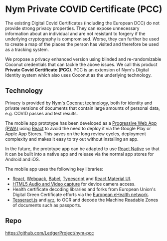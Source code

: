 # Nym Private COVID Certificate (PCC) 

The existing Digital Covid Certificates (including the European DCC) do not provide strong privacy properties. They can expose unnecessary information about an individual and are not resistant to forgery if the underlying cryptography is compromised. Worse, they can further be used to create a map of the places the person has visited and therefore be used as a tracking system. 

We propose a privacy enhanced version using blinded and re-randomizable Coconut credentials that can tackle the above issues. We call this product **Private Covid Certificate (PCC)**. PCC is an extension of Nym's Digital Identity system which also uses Coconut as the underlying technology.  


## Technology

Privacy is provided by [Nym's Coconut technology](https://github.com/nymtech/coconut), both for identity and private versions of documents that contain large amounts of personal data, e.g. COVID passes and test results.

The mobile app prototype has been developed as a [Progressive Web App (PWA)](https://web.dev/progressive-web-apps/) using [React](https://reactjs.org/) to avoid the need to deploy it via the Google Play or Apple App Stores. This saves on the long review cycles, deployment complexity and makes it easy to try out without installing an app.

In the future, the prototype app can be adapted to use [React Native](https://reactnative.dev/) so that it can be built into a native app and release via the normal app stores for Android and iOS.

The mobile app uses the following key libraries:

- [React](https://reactjs.org/), 
  [Webpack](https://webpack.js.org/), 
  [Babel](https://babeljs.io/),
  [Typescript](https://www.typescriptlang.org/) and 
  [React Material UI](https://material-ui.com/).
- [HTML5 Audio and Video capture](https://www.html5rocks.com/en/tutorials/getusermedia/intro/) for device camera access.
- Health certificate decoding libraries and forks from European Union's Digital Green Certificate efforts via the [European eHealth network](https://github.com/ehn-dcc-development).
- [Tesseract.js](https://tesseract.projectnaptha.com/) and [`mrz`](https://www.npmjs.com/package/mrz), to OCR and decode the Machine Readable Zones of documents such as passports.

## Repo

https://github.com/LedgerProject/nym-pcc

